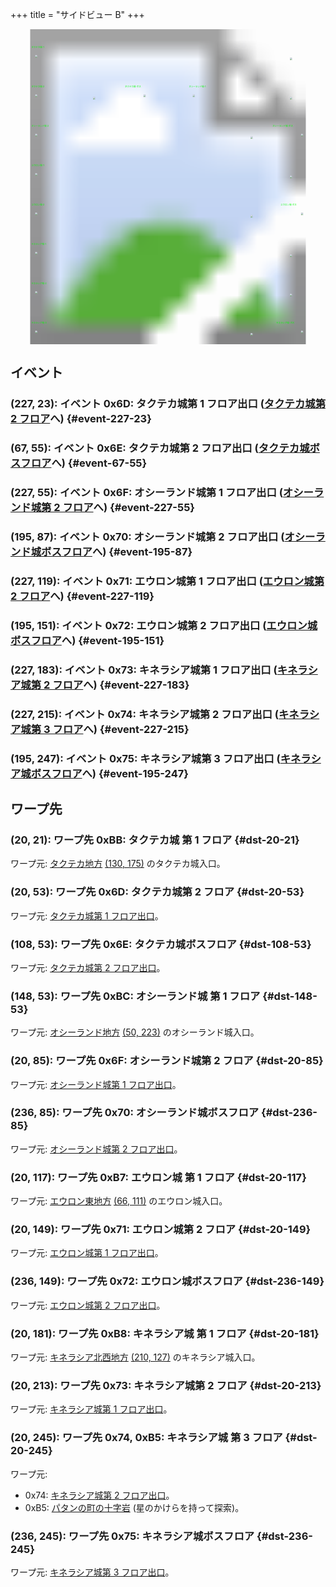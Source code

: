 +++
title = "サイドビュー B"
+++

<!-- SVG {{{ -->
<svg width="1536" height="1536" viewbox="0 0 2048 2048">
<defs>
<image id="svg-asset-bg" width="2048" height="2048" href="map-15.webp" />
<image id="svg-asset-event" width="16" height="16" href="icon-event.png" />
<image id="svg-asset-destination" width="16" height="16" href="icon-destination.png" />
</defs>
<use href="#svg-asset-bg" x="0" y="0"></use>
<text class="caption-32" x="136" y="120" fill="lime">タクテカ城-1</text>
<text class="caption-32" x="136" y="376" fill="lime">タクテカ城-2</text>
<text class="caption-32" x="744" y="376" fill="lime">タクテカ城-ボス</text>
<text class="caption-32" x="1160" y="376" fill="lime">オシーランド城-1</text>
<text class="caption-32" x="136" y="632" fill="lime">オシーランド城-2</text>
<text class="caption-32" x="1704" y="632" fill="lime">オシーランド城-ボス</text>
<text class="caption-32" x="136" y="888" fill="lime">エウロン城-1</text>
<text class="caption-32" x="136" y="1144" fill="lime">エウロン城-2</text>
<text class="caption-32" x="1756" y="1144" fill="lime">エウロン城-ボス</text>
<text class="caption-32" x="136" y="1400" fill="lime">キネラシア城-1</text>
<text class="caption-32" x="136" y="1656" fill="lime">キネラシア城-2</text>
<text class="caption-32" x="136" y="1912" fill="lime">キネラシア城-3</text>
<text class="caption-32" x="1728" y="1912" fill="lime">キネラシア城-ボス</text>
<a href="#event-67-55">
<use href="#svg-asset-event" x="536" y="440"><title>(67, 55): イベント 0x6E: タクテカ城第 2 フロア出口 (タクテカ城ボスフロアへ)</title></use>
</a>
<a href="#event-195-87">
<use href="#svg-asset-event" x="1560" y="696"><title>(195, 87): イベント 0x70: オシーランド城第 2 フロア出口 (オシーランド城ボスフロアへ)</title></use>
</a>
<a href="#event-195-151">
<use href="#svg-asset-event" x="1560" y="1208"><title>(195, 151): イベント 0x72: エウロン城第 2 フロア出口 (エウロン城ボスフロアへ)</title></use>
</a>
<a href="#event-195-247">
<use href="#svg-asset-event" x="1560" y="1976"><title>(195, 247): イベント 0x75: キネラシア城第 3 フロア出口 (キネラシア城ボスフロアへ)</title></use>
</a>
<a href="#event-227-23">
<use href="#svg-asset-event" x="1816" y="184"><title>(227, 23): イベント 0x6D: タクテカ城第 1 フロア出口 (タクテカ城第 2 フロアへ)</title></use>
</a>
<a href="#event-227-55">
<use href="#svg-asset-event" x="1816" y="440"><title>(227, 55): イベント 0x6F: オシーランド城第 1 フロア出口 (オシーランド城第 2 フロアへ)</title></use>
</a>
<a href="#event-227-119">
<use href="#svg-asset-event" x="1816" y="952"><title>(227, 119): イベント 0x71: エウロン城第 1 フロア出口 (エウロン城第 2 フロアへ)</title></use>
</a>
<a href="#event-227-183">
<use href="#svg-asset-event" x="1816" y="1464"><title>(227, 183): イベント 0x73: キネラシア城第 1 フロア出口 (キネラシア城第 2 フロアへ)</title></use>
</a>
<a href="#event-227-215">
<use href="#svg-asset-event" x="1816" y="1720"><title>(227, 215): イベント 0x74: キネラシア城第 2 フロア出口 (キネラシア城第 3 フロアへ)</title></use>
</a>
<a href="#dst-20-53">
<use href="#svg-asset-destination" x="160" y="424"><title>(20, 53): ワープ先 0x6D: タクテカ城第 2 フロア</title></use>
</a>
<a href="#dst-108-53">
<use href="#svg-asset-destination" x="864" y="424"><title>(108, 53): ワープ先 0x6E: タクテカ城ボスフロア</title></use>
</a>
<a href="#dst-20-85">
<use href="#svg-asset-destination" x="160" y="680"><title>(20, 85): ワープ先 0x6F: オシーランド城第 2 フロア</title></use>
</a>
<a href="#dst-236-85">
<use href="#svg-asset-destination" x="1888" y="680"><title>(236, 85): ワープ先 0x70: オシーランド城ボスフロア</title></use>
</a>
<a href="#dst-20-149">
<use href="#svg-asset-destination" x="160" y="1192"><title>(20, 149): ワープ先 0x71: エウロン城第 2 フロア</title></use>
</a>
<a href="#dst-236-149">
<use href="#svg-asset-destination" x="1888" y="1192"><title>(236, 149): ワープ先 0x72: エウロン城ボスフロア</title></use>
</a>
<a href="#dst-20-213">
<use href="#svg-asset-destination" x="160" y="1704"><title>(20, 213): ワープ先 0x73: キネラシア城第 2 フロア</title></use>
</a>
<a href="#dst-236-245">
<use href="#svg-asset-destination" x="1888" y="1960"><title>(236, 245): ワープ先 0x75: キネラシア城ボスフロア</title></use>
</a>
<a href="#dst-20-245">
<use href="#svg-asset-destination" x="160" y="1960"><title>(20, 245): ワープ先 0x74, 0xB5: キネラシア城 第 3 フロア</title></use>
</a>
<a href="#dst-20-117">
<use href="#svg-asset-destination" x="160" y="936"><title>(20, 117): ワープ先 0xB7: エウロン城 第 1 フロア</title></use>
</a>
<a href="#dst-20-181">
<use href="#svg-asset-destination" x="160" y="1448"><title>(20, 181): ワープ先 0xB8: キネラシア城 第 1 フロア</title></use>
</a>
<a href="#dst-20-21">
<use href="#svg-asset-destination" x="160" y="168"><title>(20, 21): ワープ先 0xBB: タクテカ城 第 1 フロア</title></use>
</a>
<a href="#dst-148-53">
<use href="#svg-asset-destination" x="1184" y="424"><title>(148, 53): ワープ先 0xBC: オシーランド城 第 1 フロア </title></use>
</a>
</svg>
<!-- }}} -->


## イベント

### (227, 23): イベント 0x6D: タクテカ城第 1 フロア出口 ([タクテカ城第 2 フロア](#dst-20-53)へ) {#event-227-23}

### (67, 55): イベント 0x6E: タクテカ城第 2 フロア出口 ([タクテカ城ボスフロア](#dst-108-53)へ) {#event-67-55}

### (227, 55): イベント 0x6F: オシーランド城第 1 フロア出口 ([オシーランド城第 2 フロア](#dst-20-85)へ) {#event-227-55}

### (195, 87): イベント 0x70: オシーランド城第 2 フロア出口 ([オシーランド城ボスフロア](#dst-236-85)へ) {#event-195-87}

### (227, 119): イベント 0x71: エウロン城第 1 フロア出口 ([エウロン城第 2 フロア](#dst-20-149)へ) {#event-227-119}

### (195, 151): イベント 0x72: エウロン城第 2 フロア出口 ([エウロン城ボスフロア](#dst-236-149)へ) {#event-195-151}

### (227, 183): イベント 0x73: キネラシア城第 1 フロア出口 ([キネラシア城第 2 フロア](#dst-20-213)へ) {#event-227-183}

### (227, 215): イベント 0x74: キネラシア城第 2 フロア出口 ([キネラシア城第 3 フロア](#dst-20-245)へ) {#event-227-215}

### (195, 247): イベント 0x75: キネラシア城第 3 フロア出口 ([キネラシア城ボスフロア](#dst-236-245)へ) {#event-195-247}


## ワープ先

### (20, 21): ワープ先 0xBB: タクテカ城 第 1 フロア {#dst-20-21}

ワープ元: [タクテカ地方](@/map/map-09/_index.md) [(130, 175)](@/map/map-09/_index.md#event-130-175) のタクテカ城入口。

### (20, 53): ワープ先 0x6D: タクテカ城第 2 フロア {#dst-20-53}

ワープ元: [タクテカ城第 1 フロア出口](#event-227-23)。

### (108, 53): ワープ先 0x6E: タクテカ城ボスフロア {#dst-108-53}

ワープ元: [タクテカ城第 2 フロア出口](#event-67-55)。

### (148, 53): ワープ先 0xBC: オシーランド城 第 1 フロア {#dst-148-53}

ワープ元: [オシーランド地方](@/map/map-11/_index.md) [(50, 223)](@/map/map-11/_index.md#event-50-223) のオシーランド城入口。

### (20, 85): ワープ先 0x6F: オシーランド城第 2 フロア {#dst-20-85}

ワープ元: [オシーランド城第 1 フロア出口](#event-227-55)。

### (236, 85): ワープ先 0x70: オシーランド城ボスフロア {#dst-236-85}

ワープ元: [オシーランド城第 2 フロア出口](#event-195-87)。

### (20, 117): ワープ先 0xB7: エウロン城 第 1 フロア {#dst-20-117}

ワープ元: [エウロン東地方](@/map/map-02/_index.md) [(66, 111)](@/map/map-02/_index.md#event-66-111) のエウロン城入口。

### (20, 149): ワープ先 0x71: エウロン城第 2 フロア {#dst-20-149}

ワープ元: [エウロン城第 1 フロア出口](#event-227-119)。

### (236, 149): ワープ先 0x72: エウロン城ボスフロア {#dst-236-149}

ワープ元: [エウロン城第 2 フロア出口](#event-195-151)。

### (20, 181): ワープ先 0xB8: キネラシア城 第 1 フロア {#dst-20-181}

ワープ元: [キネラシア北西地方](@/map/map-02/_index.md) [(210, 127)](@/map/map-02/_index.md#event-210-127) のキネラシア城入口。

### (20, 213): ワープ先 0x73: キネラシア城第 2 フロア {#dst-20-213}

ワープ元: [キネラシア城第 1 フロア出口](#event-227-183)。

### (20, 245): ワープ先 0x74, 0xB5: キネラシア城 第 3 フロア {#dst-20-245}

ワープ元:

* 0x74: [キネラシア城第 2 フロア出口](#event-227-215)。
* 0xB5: [パタンの町の十字岩](@/map/map-12/_index.md#event-20-202) (星のかけらを持って探索)。

### (236, 245): ワープ先 0x75: キネラシア城ボスフロア {#dst-236-245}

ワープ元: [キネラシア城第 3 フロア出口](#event-195-247)。
